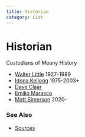```yaml
---
title: Historian
category: List
---
```

# Historian

Custodians of Meany History

* [Walter Little](Walter-Little) 1927-1989
* [Idona Kellogg](Idona-Kellogg) 1975-2003+
* [Dave Claar](Dave-Claar)
* [Emilio Marasco](Emilio-Marasco)
* [Matt Simerson](Matt-Simerson) 2020-

### See Also

* [Sources](Sources)
